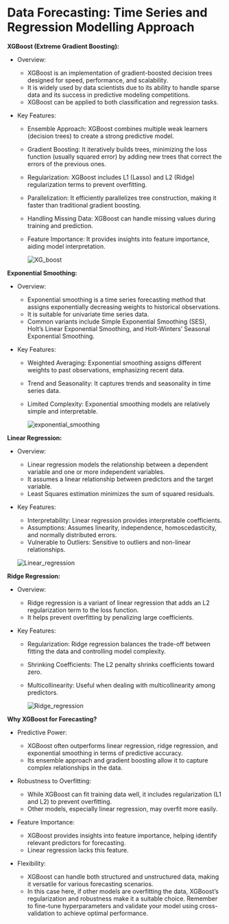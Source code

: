 Data Forecasting: Time Series and Regression Modelling Approach
===============================================================
**XGBoost (Extreme Gradient Boosting):**

* Overview:
  - XGBoost is an implementation of gradient-boosted decision trees designed for speed, performance, and scalability.
  - It is widely used by data scientists due to its ability to handle sparse data and its success in predictive modeling competitions.
  - XGBoost can be applied to both classification and regression tasks.
  
* Key Features:
  - Ensemble Approach: XGBoost combines multiple weak learners (decision trees) to create a strong predictive model.
  - Gradient Boosting: It iteratively builds trees, minimizing the loss function (usually squared error) by adding new trees that correct the errors of the previous ones.
  - Regularization: XGBoost includes L1 (Lasso) and L2 (Ridge) regularization terms to prevent overfitting.
  - Parallelization: It efficiently parallelizes tree construction, making it faster than traditional gradient boosting.
  - Handling Missing Data: XGBoost can handle missing values during training and prediction.
  - Feature Importance: It provides insights into feature importance, aiding model interpretation.
    
    ![XG_boost](https://github.com/Prerana17/Sales_forecast/assets/82475780/8650a363-3182-4f71-ab83-6d5ae2ce4414)
  
**Exponential Smoothing:**

* Overview:
  - Exponential smoothing is a time series forecasting method that assigns exponentially decreasing weights to historical observations.
  - It is suitable for univariate time series data.
  - Common variants include Simple Exponential Smoothing (SES), Holt’s Linear Exponential Smoothing, and Holt-Winters’ Seasonal Exponential Smoothing.
  
* Key Features:
  - Weighted Averaging: Exponential smoothing assigns different weights to past observations, emphasizing recent data.
  - Trend and Seasonality: It captures trends and seasonality in time series data.
  - Limited Complexity: Exponential smoothing models are relatively simple and interpretable.
 
    ![exponential_smoothing](https://github.com/Prerana17/Sales_forecast/assets/82475780/c3f50d01-3d64-4652-b1d7-ec75cb8184b9)

**Linear Regression:**

* Overview:
  - Linear regression models the relationship between a dependent variable and one or more independent variables.
  - It assumes a linear relationship between predictors and the target variable.
  - Least Squares estimation minimizes the sum of squared residuals.
  
* Key Features:
  - Interpretability: Linear regression provides interpretable coefficients.
  - Assumptions: Assumes linearity, independence, homoscedasticity, and normally distributed errors.
  - Vulnerable to Outliers: Sensitive to outliers and non-linear relationships.

  ![Linear_regression](https://github.com/Prerana17/Sales_forecast/assets/82475780/17db7935-e29c-4d9b-becb-aa39608a78b5)

**Ridge Regression:**

* Overview:
  - Ridge regression is a variant of linear regression that adds an L2 regularization term to the loss function.
  - It helps prevent overfitting by penalizing large coefficients.
  
* Key Features:
  - Regularization: Ridge regression balances the trade-off between fitting the data and controlling model complexity.
  - Shrinking Coefficients: The L2 penalty shrinks coefficients toward zero.
  - Multicollinearity: Useful when dealing with multicollinearity among predictors.

    ![Ridge_regression](https://github.com/Prerana17/Sales_forecast/assets/82475780/99787a28-428c-4e89-afd0-fbe01a9121f9)

  
**Why XGBoost for Forecasting?**

* Predictive Power:
  - XGBoost often outperforms linear regression, ridge regression, and exponential smoothing in terms of predictive accuracy.
  - Its ensemble approach and gradient boosting allow it to capture complex relationships in the data.
  
* Robustness to Overfitting:
  - While XGBoost can fit training data well, it includes regularization (L1 and L2) to prevent overfitting.
  - Other models, especially linear regression, may overfit more easily.
  
* Feature Importance:
  - XGBoost provides insights into feature importance, helping identify relevant predictors for forecasting.
  - Linear regression lacks this feature.
  
* Flexibility:
  - XGBoost can handle both structured and unstructured data, making it versatile for various forecasting scenarios.
  - In this case here, if other models are overfitting the data, XGBoost’s regularization and robustness make it a suitable choice. Remember to fine-tune hyperparameters and validate your model using cross-validation to achieve optimal performance. 
